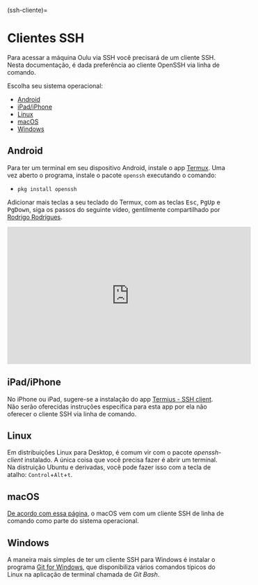 (ssh-cliente)=

# Clientes SSH

Para acessar a máquina Oulu via SSH você precisará de um cliente SSH. Nesta documentação, é dada preferência ao cliente OpenSSH via linha de comando.

Escolha seu sistema operacional:
* [Android](#android)
* [iPad/iPhone](#ipad-iphone)
* [Linux](#linux)
* [macOS](#macos)
* [Windows](#windows)


## Android

Para ter um terminal em seu dispositivo Android, instale o app 
[Termux](https://play.google.com/store/apps/details?id=com.termux&hl=pt_BR). Uma vez aberto o programa, instale o pacote `openssh` executando o comando:

* `pkg install openssh`

Adicionar mais teclas a seu teclado do Termux, com as teclas <kbd>Esc</kbd>, <kbd>PgUp</kbd> e <kbd>PgDown</kbd>, siga os passos do seguinte vídeo, gentilmente compartilhado por [Rodrigo Rodrigues](https://mange.ifrn.edu.br/site/redes20191par/manual-asa//equipe/rodrigo.html).

<iframe width="560" height="315" src="https://www.youtube.com/embed/rFsMcuc6omg" frameborder="0" allow="accelerometer; autoplay; clipboard-write; encrypted-media; gyroscope; picture-in-picture" allowfullscreen></iframe>

## iPad/iPhone

No iPhone ou iPad, sugere-se a instalação do app [Termius - SSH client](https://apps.apple.com/br/app/termius-ssh-client/id549039908). Não serão oferecidas instruções específica para esta app por ela não oferecer o cliente SSH via linha de comando.

## Linux

Em distribuições Linux para Desktop, é comum vir com o pacote *openssh-client* instalado. A única coisa que você precisa fazer é abrir um terminal. Na distruição Ubuntu e derivadas, você pode fazer isso com a tecla de atalho: `Control`+`Alt`+`t`.

## macOS

[De acordo com essa página](https://www.ssh.com/ssh/putty/mac/), o macOS vem com um cliente SSH de linha de comando como parte do sistema operacional. 

## Windows

A maneira mais simples de ter um cliente SSH para Windows é instalar o programa [Git for Windows](https://git-scm.com/download/win), que disponibiliza vários comandos típicos do Linux na aplicação de terminal chamada de *Git Bash*.
